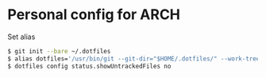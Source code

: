 # Personal config for ARCH

Set alias

```bash
$ git init --bare ~/.dotfiles
$ alias dotfiles='/usr/bin/git --git-dir="$HOME/.dotfiles/" --work-tree="$HOME"'
$ dotfiles config status.showUntrackedFiles no
```
